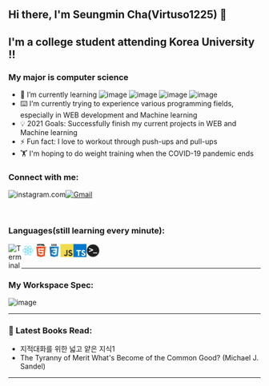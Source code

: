 ## Hi there, I'm Seungmin Cha(Virtuso1225) 👋

## I'm a college student attending Korea University !!

### My major is computer science

- 🌱 I’m currently learning ![image][javascript] ![image][react] ![image][typescript] ![image][css3]
- ⌨️ I’m currently trying to experience various programming fields, especially in WEB development and Machine learning
- 💡 2021 Goals: Successfully finish my current projects in WEB and Machine learning
- ⚡ Fun fact: I love to workout through push-ups and pull-ups
- 🏋️ I'm hoping to do weight training when the COVID-19 pandemic ends

### Connect with me:

[<img align="left" alt="instagram.com" src="https://img.shields.io/badge/Instagram-E4405F?style=for-the-badge&logo=instagram&logoColor=white" />][instagram]
[![Gmail](https://img.shields.io/badge/Gmail-D14836?style=for-the-badge&logo=gmail&logoColor=white&link=mailto:dominico1225@gmail.com)](mailto:dominico1225@gmail.com)

<br />

### Languages(still learning every minute):

<img align="left" alt="Terminal" width="26px" src="https://cdn.jsdelivr.net/npm/simple-icons@v4/icons/c.svg" />

<img align="left" alt="React" width="26px" src="https://raw.githubusercontent.com/github/explore/80688e429a7d4ef2fca1e82350fe8e3517d3494d/topics/react/react.png" />

<img align="left" alt="HTML5" width="26px" src="https://raw.githubusercontent.com/github/explore/80688e429a7d4ef2fca1e82350fe8e3517d3494d/topics/html/html.png" />

<img align="left" alt="CSS3" width="26px" src="https://raw.githubusercontent.com/github/explore/80688e429a7d4ef2fca1e82350fe8e3517d3494d/topics/css/css.png"/>

<img align="left" alt="Terminal" width="26px" src="https://raw.githubusercontent.com/github/explore/80688e429a7d4ef2fca1e82350fe8e3517d3494d/topics/javascript/javascript.png"/>

<img align="left" alt="Terminal" width="26px" src="https://raw.githubusercontent.com/github/explore/80688e429a7d4ef2fca1e82350fe8e3517d3494d/topics/typescript/typescript.png"/>

<img align="left" alt="Terminal" width="26px" src="https://raw.githubusercontent.com/github/explore/80688e429a7d4ef2fca1e82350fe8e3517d3494d/topics/terminal/terminal.png" />

<br />
<br />

---

### My Workspace Spec:

![image][macbook]

---

### 📕 Latest Books Read:

- 지적대화를 위한 넓고 얕은 지식1
- The Tyranny of Merit What's Become of the Common Good? (Michael J. Sandel)

---

[instagram]: https://www.instagram.com/chaeus_1225/
[javascript]: https://img.shields.io/badge/JavaScript-F7DF1E?style=for-the-badge&logo=javascript&logoColor=black
[react]: https://img.shields.io/badge/React-20232A?style=for-the-badge&logo=react&logoColor=61DAFB
[typescript]: https://img.shields.io/badge/TypeScript-007ACC?style=for-the-badge&logo=typescript&logoColor=white
[css3]: https://img.shields.io/badge/CSS-239120?&style=for-the-badge&logo=css3&logoColor=white
[gmail]: https://img.shields.io/badge/Gmail-D14836?style=for-the-badge&logo=gmail&logoColor=white
[macbook]: https://img.shields.io/badge/Apple-MacBook_Pro_2019-999999?style=for-the-badge&logo=apple&logoColor=white
